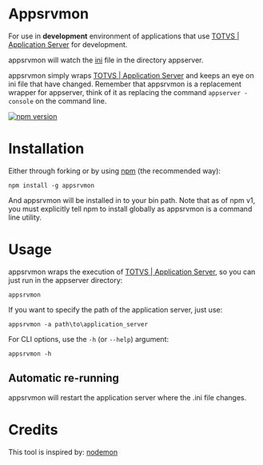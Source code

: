 # Appsrvmon

For use in **development** environment of applications that use [TOTVS | Application Server](http://tdn.totvs.com/display/tec/Application+Server) for development.

appsrvmon will watch the [ini](http://tdn.totvs.com/pages/viewpage.action?pageId=6064745) file in the directory appserver.

appsrvmon simply wraps [TOTVS | Application Server](http://tdn.totvs.com/display/tec/Application+Server) and keeps an eye on ini file that have changed. Remember that appsrvmon is a replacement wrapper for appserver, think of it as replacing the command `appserver -console` on the command line.

[![npm version](https://badge.fury.io/js/appsrvmon.svg)](https://badge.fury.io/js/appsrvmon)

# Installation

Either through forking or by using [npm](http://npmjs.org) (the recommended way):

    npm install -g appsrvmon

And appsrvmon will be installed in to your bin path. Note that as of npm v1, you must explicitly tell npm to install globally as appsrvmon is a command line utility.

# Usage

appsrvmon wraps the execution of [TOTVS | Application Server](http://tdn.totvs.com/display/tec/Application+Server), so you can just run in the appserver directory:

    appsrvmon

If you want to specify the path of the application server, just use:  

    appsrvmon -a path\to\application_server

For CLI options, use the `-h` (or `--help`) argument:

    appsrvmon -h

## Automatic re-running

appsrvmon will restart the application server where the .ini file changes.

# Credits
This tool is inspired by: [nodemon](https://github.com/remy/nodemon)
